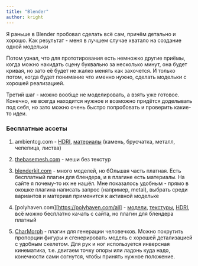 ```yaml
---
title: "Blender"
author: kright
---
```

Я раньше в Blender пробовал сделать всё сам, причём детально и хорошо. Как результат - меня в лучшем случае хватало на создание одной модельки

Потом узнал, что для прототирования есть немножко другие приёмы, когда можно накидать сцену буквально за несколько минут, она будет кривая, но зато её будет не жалко менять как захочется. И только потом, когда будет понимание что именно нужно, сделать модельки с хорошей реализацией.

Третий шаг - можно вообще не моделировать, а взять уже готовое. Конечно, не всегда находится нужное и возможно придётся доделывать под себя, но зато можно очень быстро попробовать и проверить какие-то идеи.

### Бесплатные ассеты

1. ambientcg.com - [HDRI](https://ambientcg.com/list?type=HDRI), [материалы](https://ambientcg.com/list?category=&date=&createdUsing=&basedOn=&q=&method=&type=Material&sort=Latest) (камень, брусчатка, металл, чепепица, листва)

2. [thebasemesh.com](https://www.thebasemesh.com/model-library) - меши без текстур

3. [blenderkit.com](https://www.blenderkit.com/asset-gallery?query=category_subtree:furniture+order:-created) - много моделей, но бОльшая часть платная. Есть бесплатный плагин для блендера, и в плагине есть материалы. На сайте я почему-то их не нашёл. Мне показалось удобным - прямо в окошке плагина написать запрос (например, metal), выбрать среди вариантов и материал применится к активной модельке

4. [polyhaven.com][https://polyhaven.com/all] - [модели](https://polyhaven.com/models), [текстуры](https://polyhaven.com/textures), [HDRI](https://polyhaven.com/hdris), всё можно бесплатно качать с сайта, но плагин для блендера платный

5. [CharMorph](https://github.com/Upliner/CharMorph) - плагин для генерации человечков. Можно покрутить пропорции фигуры и сгенерировать модель с хорошей детализацией с удобным скелетом. Для рук и ног используется инверсная кинематика, т.е. двигаем точку опоры или ладонь куда надо, конечности сами согнутся, чтобы принять нужное положение.
